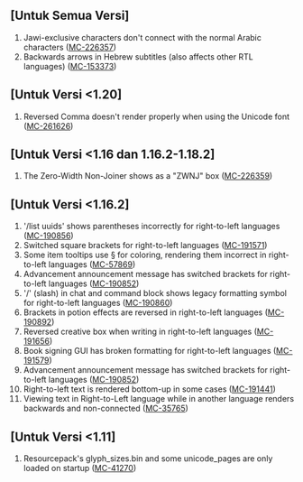 ## [Untuk Semua Versi]
1. Jawi-exclusive characters don't connect with the normal Arabic characters ([MC-226357](https://bugs.mojang.com/browse/MC-226357))
2. Backwards arrows in Hebrew subtitles (also affects other RTL languages) ([MC-153373](https://bugs.mojang.com/browse/MC-153373))

## [Untuk Versi <1.20]
1. Reversed Comma doesn't render properly when using the Unicode font ([MC-261626](https://bugs.mojang.com/browse/MC-261626))

## [Untuk Versi <1.16 dan 1.16.2-1.18.2]
1. The Zero-Width Non-Joiner shows as a "ZWNJ" box ([MC-226359](https://bugs.mojang.com/browse/MC-226359))

## [Untuk Versi <1.16.2]
1. '/list uuids' shows parentheses incorrectly for right-to-left languages ([MC-190856](https://bugs.mojang.com/browse/MC-190856))
2. Switched square brackets for right-to-left languages ([MC-191571](https://bugs.mojang.com/browse/MC-191571))
3. Some item tooltips use § for coloring, rendering them incorrect in right-to-left languages ([MC-57869](https://bugs.mojang.com/browse/MC-57869))
4. Advancement announcement message has switched brackets for right-to-left languages ([MC-190852](https://bugs.mojang.com/browse/MC-190852))
5. '/' (slash) in chat and command block shows legacy formatting symbol for right-to-left languages ([MC-190860](https://bugs.mojang.com/browse/MC-190860))
6. Brackets in potion effects are reversed in right-to-left languages ([MC-190892](https://bugs.mojang.com/browse/MC-190892))
7. Reversed creative box when writing in right-to-left languages ([MC-191656](https://bugs.mojang.com/browse/MC-191656))
8. Book signing GUI has broken formatting for right-to-left languages  ([MC-191579](https://bugs.mojang.com/browse/MC-191579))
9. Advancement announcement message has switched brackets for right-to-left languages ([MC-190852](https://bugs.mojang.com/browse/MC-190852))
10. Right-to-left text is rendered bottom-up in some cases ([MC-191441](https://bugs.mojang.com/browse/MC-191441))
11. Viewing text in Right-to-Left language while in another language renders backwards and non-connected ([MC-35765](https://bugs.mojang.com/browse/MC-35765))


## [Untuk Versi <1.11]
1. Resourcepack's glyph_sizes.bin and some unicode_pages are only loaded on startup ([MC-41270](https://bugs.mojang.com/browse/MC-41270))